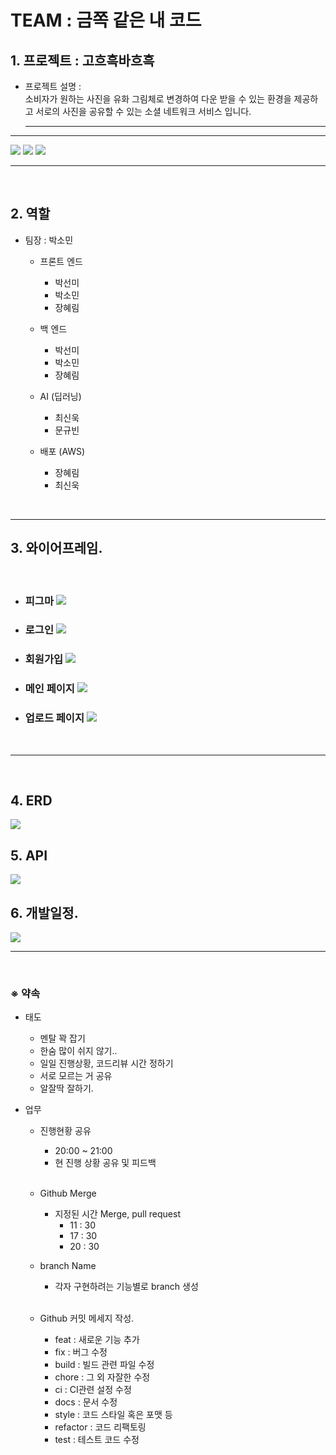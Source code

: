 # TEAM : 금쪽 같은 내 코드

## 1. 프로젝트 : 고흐흑바흐흑

- 프로젝트 설명 :
  <br> 소비자가 원하는 사진을 유화 그림체로 변경하여 다운 받을 수 있는 환경을 제공하고 서로의 사진을 공유할 수 있는 소셜 네트워크 서비스 입니다.

  ***
----
<img src="https://img.shields.io/badge/python-skyblue??style=for-the-badge&logo=appveyor&logoColor=white"/> <img src="https://img.shields.io/badge/Django-green??style=for-the-badge&logo=appveyor&logoColor=white"/> <img src="https://img.shields.io/badge/javascript-red??style=for-the-badge&logo=appveyor&logoColor=white"/>


----
<br>

## 2. 역할

- 팀장 : 박소민

  - 프론트 엔드

    - 박선미
    - 박소민
    - 장혜림

  - 백 엔드

    - 박선미
    - 박소민
    - 장혜림

  - AI (딥러닝)

    - 최신욱
    - 문규빈

  - 배포 (AWS)

    - 장혜림
    - 최신욱

<br>

---

## 3. 와이어프레임.

<br>

- <h3>피그마
  <img src="https://user-images.githubusercontent.com/113073492/203249445-64bbbf8f-e58e-494e-8907-40d9a928ce0f.png">

  <br>

- <h3>로그인
  <img src="https://user-images.githubusercontent.com/113073492/203248566-c7aa1b6d-eb15-4a74-bcaa-ade9721a6f4e.png">

  <br>

- <h3>회원가입
  <img src="https://user-images.githubusercontent.com/113073492/203248792-19c74d17-a8b4-4ac4-bfdf-792e1208f964.png">

  <br>

- <h3>메인 페이지  
  <img src="https://user-images.githubusercontent.com/113073492/203248918-38a4eb38-5836-4e51-9261-1bfcd4bb3430.png">

  <br>

- <h3>업로드 페이지  
  <img src="https://user-images.githubusercontent.com/113073492/203249069-2372f759-7ab4-4d2e-9608-f7ae5822d085.png">

<br>

---

<br>

## 4. ERD

<img src="https://user-images.githubusercontent.com/113073492/203248335-3d85d5a2-c870-406b-8472-289f37c03ba1.png">

## 5. API

<img src="https://user-images.githubusercontent.com/113073492/203248116-ac70ae02-223a-444b-92ea-9908427ebbe4.png">

## 6. 개발일정.

<img src="https://user-images.githubusercontent.com/113073492/203248241-bb1702cc-cdde-4906-973e-c80f7574af28.png">

<br>

---

<br>

### ※ 약속

- 태도

  - 멘탈 꽉 잡기
  - 한숨 많이 쉬지 않기..
  - 일일 진행상황, 코드리뷰 시간 정하기
  - 서로 모르는 거 공유
  - 알잘딱 잘하기.

- 업무

  - 진행현황 공유

    - 20:00 ~ 21:00
    - 현 진행 상황 공유 및 피드백

    <br>

  - Github Merge

    - 지정된 시간 Merge, pull request
      - 11 : 30
      - 17 : 30
      - 20 : 30

  - branch Name

    - 각자 구현하려는 기능별로 branch 생성

  <br>

  - Github 커밋 메세지 작성.

    - feat : 새로운 기능 추가
    - fix : 버그 수정
    - build : 빌드 관련 파일 수정
    - chore : 그 외 자잘한 수정
    - ci : CI관련 설정 수정
    - docs : 문서 수정
    - style : 코드 스타일 혹은 포맷 등
    - refactor : 코드 리팩토링
    - test : 테스트 코드 수정
